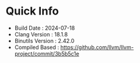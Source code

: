 # Quick Info
* Build Date : 2024-07-18
* Clang Version : 18.1.8
* Binutils Version : 2.42.0
* Compiled Based : https://github.com/llvm/llvm-project/commit/3b5b5c1e
